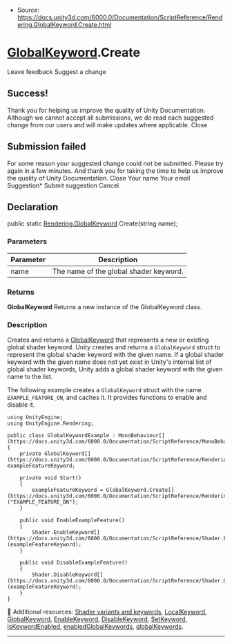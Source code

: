 * Source: https://docs.unity3d.com/6000.0/Documentation/ScriptReference/Rendering.GlobalKeyword.Create.html

#  [GlobalKeyword](https://docs.unity3d.com/6000.0/Documentation/ScriptReference/Rendering.GlobalKeyword.html).Create
Leave feedback
Suggest a change
## Success!
Thank you for helping us improve the quality of Unity Documentation. Although we cannot accept all submissions, we do read each suggested change from our users and will make updates where applicable.
Close
## Submission failed
For some reason your suggested change could not be submitted. Please <a>try again</a> in a few minutes. And thank you for taking the time to help us improve the quality of Unity Documentation.
Close
Your name Your email Suggestion* Submit suggestion
Cancel
## Declaration
public static [Rendering.GlobalKeyword](https://docs.unity3d.com/6000.0/Documentation/ScriptReference/Rendering.GlobalKeyword.html) Create(string name); 
### Parameters
Parameter | Description  
---|---  
name | The name of the global shader keyword.  
### Returns
**GlobalKeyword** Returns a new instance of the GlobalKeyword class. 
### Description
Creates and returns a [GlobalKeyword](https://docs.unity3d.com/6000.0/Documentation/ScriptReference/Rendering.GlobalKeyword.html) that represents a new or existing global shader keyword.
Unity creates and returns a `GlobalKeyword` struct to represent the global shader keyword with the given name. If a global shader keyword with the given name does not yet exist in Unity's internal list of global shader keywords, Unity adds a global shader keyword with the given name to the list.  
  
The following example creates a `GlobalKeyword` struct with the name `EXAMPLE_FEATURE_ON`, and caches it. It provides functions to enable and disable it.
```
using UnityEngine;
using UnityEngine.Rendering;  
  
public class GlobalKeywordExample : MonoBehaviour[](https://docs.unity3d.com/6000.0/Documentation/ScriptReference/MonoBehaviour.html)
{
    private GlobalKeyword[](https://docs.unity3d.com/6000.0/Documentation/ScriptReference/Rendering.GlobalKeyword.html) exampleFeatureKeyword;  
  
    private void Start()
    {
        exampleFeatureKeyword = GlobalKeyword.Create[](https://docs.unity3d.com/6000.0/Documentation/ScriptReference/Rendering.GlobalKeyword.Create.html)("EXAMPLE_FEATURE_ON");
    }  
  
    public void EnableExampleFeature()
    {
        Shader.EnableKeyword[](https://docs.unity3d.com/6000.0/Documentation/ScriptReference/Shader.EnableKeyword.html)(exampleFeatureKeyword);
    }  
  
    public void DisableExampleFeature()
    {
        Shader.DisableKeyword[](https://docs.unity3d.com/6000.0/Documentation/ScriptReference/Shader.DisableKeyword.html)(exampleFeatureKeyword);
    }
}

```

Additional resources: [Shader variants and keywords](https://docs.unity3d.com/6000.0/Documentation/Manual/shader-variants-and-keywords.html), [LocalKeyword](https://docs.unity3d.com/6000.0/Documentation/ScriptReference/Rendering.LocalKeyword.html), [GlobalKeyword](https://docs.unity3d.com/6000.0/Documentation/ScriptReference/Rendering.GlobalKeyword.html), [EnableKeyword](https://docs.unity3d.com/6000.0/Documentation/ScriptReference/Shader.EnableKeyword.html), [DisableKeyword](https://docs.unity3d.com/6000.0/Documentation/ScriptReference/Shader.DisableKeyword.html), [SetKeyword](https://docs.unity3d.com/6000.0/Documentation/ScriptReference/Shader.SetKeyword.html), [IsKeywordEnabled](https://docs.unity3d.com/6000.0/Documentation/ScriptReference/Shader.IsKeywordEnabled.html), [enabledGlobalKeywords](https://docs.unity3d.com/6000.0/Documentation/ScriptReference/Shader-enabledGlobalKeywords.html), [globalKeywords](https://docs.unity3d.com/6000.0/Documentation/ScriptReference/Shader-globalKeywords.html).
* * *
